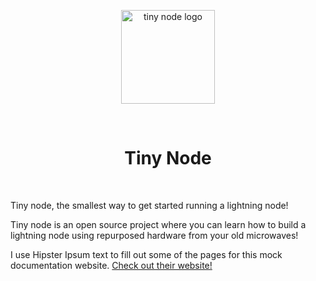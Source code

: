 <center>
  <figure>
    <img src="/tiny-node-docs/images/logo.png" alt="tiny node logo" style="width: 150px">                
  </figure>
  <br />
  <h1>Tiny Node</h1>
  <br />
</center>

Tiny node, the smallest way to get started running a lightning node!

Tiny node is an open source project where you can learn how to build a lightning node using repurposed hardware from your old microwaves!

I use Hipster Ipsum text to fill out some of the pages for this mock documentation website. [Check out their website!](https://hipsum.co/)